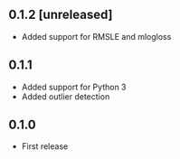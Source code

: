 ## 0.1.2 [unreleased]

- Added support for RMSLE and mlogloss

## 0.1.1

- Added support for Python 3
- Added outlier detection

## 0.1.0

- First release
